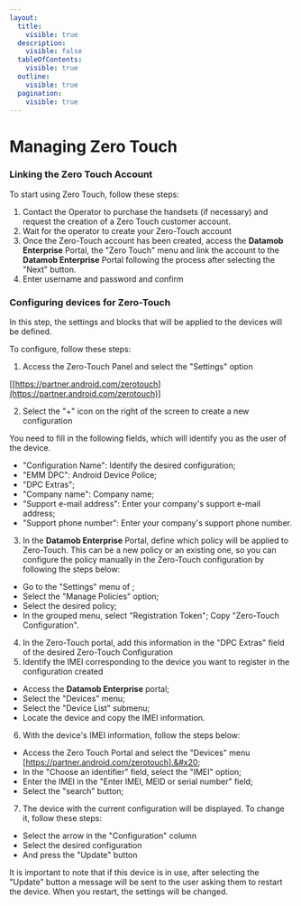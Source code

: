 ```yaml
---
layout:
  title:
    visible: true
  description:
    visible: false
  tableOfContents:
    visible: true
  outline:
    visible: true
  pagination:
    visible: true
---
```


# Managing Zero Touch

### Linking the Zero Touch Account <a href="#rjefff" id="rjefff"></a>

To start using Zero Touch, follow these steps:

1. Contact the Operator to purchase the handsets (if necessary) and request the creation of a Zero Touch customer account.
2. Wait for the operator to create your Zero-Touch account
3. Once the Zero-Touch account has been created, access the **Datamob Enterprise** Portal, the "Zero Touch" menu and link the account to the **Datamob Enterprise** Portal following the process after selecting the "Next" button.
4. Enter username and password and confirm

### Configuring devices for Zero-Touch <a href="#id-3bj1y38" id="id-3bj1y38"></a>

In this step, the settings and blocks that will be applied to the devices will be defined.

To configure, follow these steps:

1. Access the Zero-Touch Panel and select the "Settings" option

\[[https://partner.android.com/zerotouch](https://partner.android.com/zerotouch)]

2. Select the "+" icon on the right of the screen to create a new configuration

You need to fill in the following fields, which will identify you as the user of the device.

* "Configuration Name": Identify the desired configuration;&#x20;
* "EMM DPC": Android Device Police;&#x20;
* "DPC Extras";&#x20;
* "Company name": Company name;&#x20;
* "Support e-mail address": Enter your company's support e-mail address;&#x20;
* "Support phone number": Enter your company's support phone number.

3. In the **Datamob Enterprise** Portal, define which policy will be applied to Zero-Touch. This can be a new policy or an existing one, so you can configure the policy manually in the Zero-Touch configuration by following the steps below:

* Go to the "Settings" menu of ;&#x20;
* Select the "Manage Policies" option;&#x20;
* Select the desired policy;&#x20;
* In the grouped menu, select "Registration Token"; Copy "Zero-Touch Configuration".

4. In the Zero-Touch portal, add this information in the "DPC Extras" field of the desired Zero-Touch Configuration
5. Identify the IMEI corresponding to the device you want to register in the configuration created

* Access the **Datamob Enterprise** portal;&#x20;
* Select the "Devices" menu;&#x20;
* Select the "Device List" submenu;&#x20;
* Locate the device and copy the IMEI information.

6. With the device's IMEI information, follow the steps below:

* Access the Zero Touch Portal and select the "Devices" menu \[https://partner.android.com/zerotouch].&#x20;
* In the "Choose an identifier" field, select the "IMEI" option;&#x20;
* Enter the IMEI in the "Enter IMEI, MEID or serial number" field;&#x20;
* Select the "search" button;

7. The device with the current configuration will be displayed. To change it, follow these steps:

* Select the arrow in the "Configuration" column
* Select the desired configuration&#x20;
* And press the "Update" button

It is important to note that if this device is in use, after selecting the "Update" button a message will be sent to the user asking them to restart the device. When you restart, the settings will be changed.
